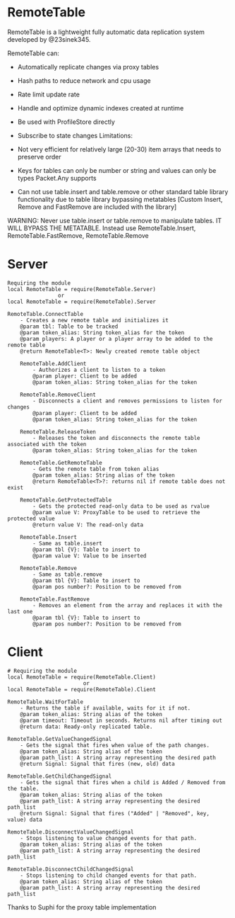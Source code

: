 # RemoteTable

RemoteTable is a lightweight fully automatic data replication system developed by @23sinek345.

RemoteTable can:
 - Automatically replicate changes via proxy tables
 - Hash paths to reduce network and cpu usage
 - Rate limit update rate
 - Handle and optimize dynamic indexes created at runtime
 - Be used with ProfileStore directly
 
 - Subscribe to state changes
Limitations:
 - Not very efficient for relatively large (20-30) item arrays that needs to preserve order
 - Keys for tables can only be number or string and values can only be types Packet.Any supports
 - Can not use table.insert and table.remove or other standard table library functionality
 due to table library bypassing metatables [Custom Insert, Remove and FastRemove are included with the library]
 
WARNING: Never use table.insert or table.remove to manipulate tables. IT WILL BYPASS THE METATABLE.
Instead use RemoteTable.Insert, RemoteTable.FastRemove, RemoteTable.Remove

# Server
	Requiring the module
	local RemoteTable = require(RemoteTable.Server)
					or
	local RemoteTable = require(RemoteTable).Server

	RemoteTable.ConnectTable
		- Creates a new remote table and initializes it
		@param tbl: Table to be tracked
		@param token_alias: String token_alias for the token
		@param players: A player or a player array to be added to the remote table
		@return RemoteTable<T>: Newly created remote table object
		
		RemoteTable.AddClient
			- Authorizes a client to listen to a token
			@param player: Client to be added
			@param token_alias: String token_alias for the token
			
		RemoteTable.RemoveClient
			- Disconnects a client and removes permissions to listen for changes
			@param player: Client to be added
			@param token_alias: String token_alias for the token
			
		RemoteTable.ReleaseToken
			- Releases the token and disconnects the remote table associated with the token
			@param token_alias: String token_alias for the token
			
		RemoteTable.GetRemoteTable
			- Gets the remote table from token alias
			@param token_alias: String alias of the token
			@return RemoteTable<T>?: returns nil if remote table does not exist
			
		RemoteTable.GetProtectedTable
			- Gets the protected read-only data to be used as rvalue
			@param value V: ProxyTable to be used to retrieve the protected value
			@return value V: The read-only data
			
		RemoteTable.Insert
			- Same as table.insert
			@param tbl {V}: Table to insert to
			@param value V: Value to be inserted
			
		RemoteTable.Remove
			- Same as table.remove
			@param tbl {V}: Table to insert to
			@param pos number?: Position to be removed from
			
		RemoteTable.FastRemove
			- Removes an element from the array and replaces it with the last one
			@param tbl {V}: Table to insert to
			@param pos number?: Position to be removed from
		
# Client
	# Requiring the module
	local RemoteTable = require(RemoteTable.Client)
							or
	local RemoteTable = require(RemoteTable).Client
		
	RemoteTable.WaitForTable
		- Returns the table if available, waits for it if not.
		@param token_alias: String alias of the token
		@param timeout: Timeout in seconds. Returns nil after timing out
		@return data: Ready-only replicated table.

	RemoteTable.GetValueChangedSignal
		- Gets the signal that fires when value of the path changes.
		@param token_alias: String alias of the token
		@param path_list: A string array representing the desired path
		@return Signal: Signal that fires (new, old) data

	RemoteTable.GetChildChangedSignal
		- Gets the signal that fires when a child is Added / Removed from the table.
		@param token_alias: String alias of the token
		@param path_list: A string array representing the desired path_list
		@return Signal: Signal that fires ("Added" | "Removed", key, value) data

	RemoteTable.DisconnectValueChangedSignal
		- Stops listening to value changed events for that path.
		@param token_alias: String alias of the token
		@param path_list: A string array representing the desired path_list
		
	RemoteTable.DisconnectChildChangedSignal
		- Stops listening to child changed events for that path.
		@param token_alias: String alias of the token
		@param path_list: A string array representing the desired path_list

Thanks to Suphi for the proxy table implementation
